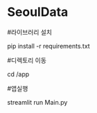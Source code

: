 # SeoulData

#라이브러리 설치

pip install -r requirements.txt

#디렉토리 이동

cd /app

#앱실행

streamlit run Main.py
